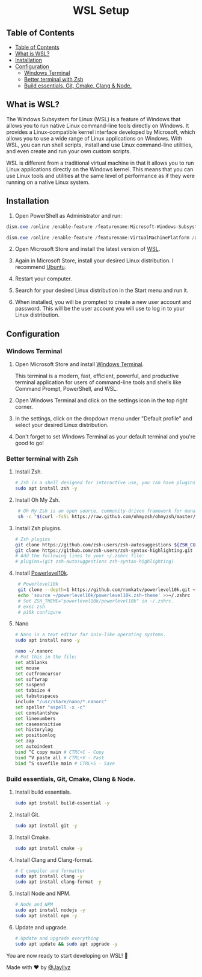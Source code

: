 <h1 align="center"> WSL Setup</h1>

## Table of Contents

- [Table of Contents](#table-of-contents)
- [What is WSL?](#what-is-wsl)
- [Installation](#installation)
- [Configuration](#configuration)
  - [Windows Terminal](#windows-terminal)
  - [Better terminal with Zsh](#better-terminal-with-zsh)
  - [Build essentials, Git, Cmake, Clang \& Node.](#build-essentials-git-cmake-clang--node)

## What is WSL?

The Windows Subsystem for Linux (WSL) is a feature of Windows that allows you to run native Linux command-line tools directly on Windows. It provides a Linux-compatible kernel interface developed by Microsoft, which allows you to use a wide range of Linux applications on Windows. With WSL, you can run shell scripts, install and use Linux command-line utilities, and even create and run your own custom scripts.

WSL is different from a traditional virtual machine in that it allows you to run Linux applications directly on the Windows kernel. This means that you can use Linux tools and utilities at the same level of performance as if they were running on a native Linux system.

## Installation

1. Open PowerShell as Administrator and run:

```powershell
dism.exe /online /enable-feature /featurename:Microsoft-Windows-Subsystem-Linux /all /norestart

dism.exe /online /enable-feature /featurename:VirtualMachinePlatform /all /norestart
```

2. Open Microsoft Store and install the latest version of [WSL](https://www.microsoft.com/store/productId/9P9TQF7MRM4R).

3. Again in Microsoft Store, install your desired Linux distribution. I recommend [Ubuntu](https://www.microsoft.com/store/productId/9PDXGNCFSCZV).

4. Restart your computer.

5. Search for your desired Linux distribution in the Start menu and run it.

6. When installed, you will be prompted to create a new user account and password. This will be the user account you will use to log in to your Linux distribution.

## Configuration

### Windows Terminal

1. Open Microsoft Store and install [Windows Terminal](https://apps.microsoft.com/store/detail/windows-terminal/9N0DX20HK701?hl=fr-fr&gl=fr&rtc=1).

   This terminal is a modern, fast, efficient, powerful, and productive terminal application for users of command-line tools and shells like Command Prompt, PowerShell, and WSL.

2. Open Windows Terminal and click on the settings icon in the top right corner.

3. In the settings, click on the dropdown menu under "Default profile" and select your desired Linux distribution.

4. Don't forget to set Windows Terminal as your default terminal and you're good to go!

### Better terminal with Zsh

1. Install Zsh.

   ```bash
   # Zsh is a shell designed for interactive use, you can have plugins, themes, etc.
   sudo apt install zsh -y
   ```

2. Install Oh My Zsh.

   ```bash
    # Oh My Zsh is an open source, community-driven framework for managing your Zsh configuration.
    sh -c "$(curl -fsSL https://raw.github.com/ohmyzsh/ohmyzsh/master/tools/install.sh)"
   ```

3. Install Zsh plugins.

   ```bash
   # Zsh plugins
   git clone https://github.com/zsh-users/zsh-autosuggestions ${ZSH_CUSTOM:-~/.oh-my-zsh/custom}/plugins/zsh-autosuggestions
   git clone https://github.com/zsh-users/zsh-syntax-highlighting.git ${ZSH_CUSTOM:-~/.oh-my-zsh/custom}/plugins/zsh-syntax-highlighting
   # Add the following lines to your ~/.zshrc file:
   # plugins=(git zsh-autosuggestions zsh-syntax-highlighting)
   ```

4. Install [Powerlevel10k](https://github.com/romkatv/powerlevel10k).

   ```bash
    # Powerlevel10k
    git clone --depth=1 https://github.com/romkatv/powerlevel10k.git ~/powerlevel10k
    echo 'source ~/powerlevel10k/powerlevel10k.zsh-theme' >>~/.zshrc
    # Set ZSH_THEME="powerlevel10k/powerlevel10k" in ~/.zshrc.
    # exec zsh
    # p10k configure
   ```

5. Nano

   ```bash
   # Nano is a text editor for Unix-like operating systems.
   sudo apt install nano -y

   nano ~/.nanorc
   # Put this in the file:
   set atblanks
   set mouse
   set cutfromcursor
   set softwrap
   set suspend
   set tabsize 4
   set tabstospaces
   include "/usr/share/nano/*.nanorc"
   set speller "aspell -x -c"
   set constantshow
   set linenumbers
   set casesensitive
   set historylog
   set positionlog
   set zap
   set autoindent
   bind ^C copy main # CTRC+C - Copy
   bind ^V paste all # CTRL+V - Past
   bind ^S savefile main # CTRL+S - Save
   ```

### Build essentials, Git, Cmake, Clang & Node.

1. Install build essentials.

   ```bash
   sudo apt install build-essential -y
   ```

2. Install Git.

   ```bash
   sudo apt install git -y
   ```

3. Install Cmake.

   ```bash
   sudo apt install cmake -y
   ```

4. Install Clang and Clang-format.

   ```bash
   # C compiler and formatter
   sudo apt install clang -y
   sudo apt install clang-format -y
   ```

5. Install Node and NPM.

   ```bash
   # Node and NPM
   sudo apt install nodejs -y
   sudo apt install npm -y
   ```

6. Update and upgrade.

   ```bash
   # Update and upgrade everything
   sudo apt update && sudo apt upgrade -y
   ```

You are now ready to start developing on WSL! :tada:

Made with :heart: by [@Jayllyz](https://github.com/Jayllyz)
